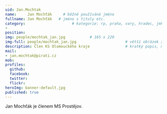 ```yaml
---
uid: Jan.Mochtak
name:     Jan Mochťák     # běžně používáné jméno
fullname: Jan Mochťák   # jméno s tituly etc.
category:                     # kategorie: rp, praha, vary, hradec, jmk, senat
- 
position:
img: people/mochtak_jan.jpg           # 165 x 220
img-full: people/mochtak_jan.jpg                      # větší obrázek zobrazený na podrobném profilu
description: Člen KS Olomouckého kraje                # kratký popis, max 160 znaků
mail:
- jan.mochtak@pirati.cz
mob:         
profiles:
  github:
  facebook:       
  twitter:        
  flickr:       
heroImg: banner-default.jpg
published: true
---
```

Jan Mochťák je členem MS Prostějov.
